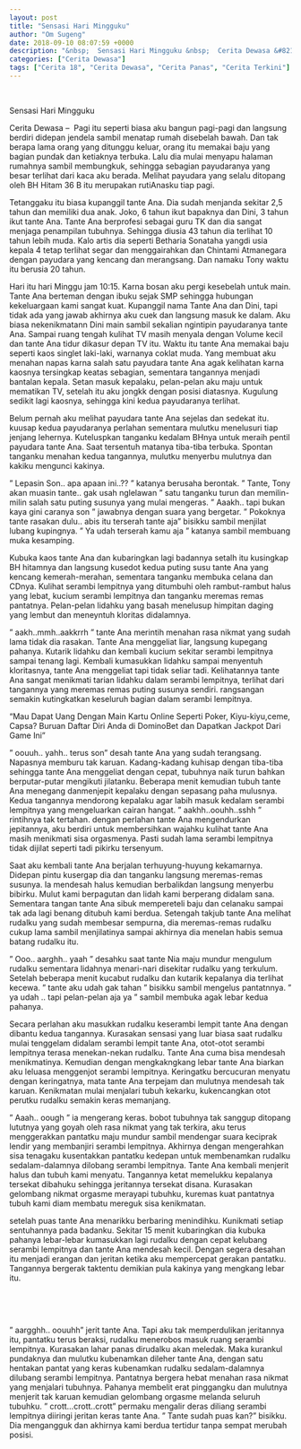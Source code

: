 ```yaml
---
layout: post
title: "Sensasi Hari Mingguku"
author: "Om Sugeng"
date: 2018-09-10 08:07:59 +0000
description: "&nbsp;  Sensasi Hari Mingguku &nbsp;  Cerita Dewasa &#8211; \u00a0Pagi itu seperti biasa aku bangun pagi-pagi dan langsung berdiri didepan jendela sambil menatap rumah disebelah bawah. Dan tak berapa lama..."
categories: ["Cerita Dewasa"]
tags: ["Cerita 18", "Cerita Dewasa", "Cerita Panas", "Cerita Terkini"]
---
```


&nbsp;

Sensasi Hari Mingguku
&nbsp;

Cerita Dewasa &#8211;  Pagi itu seperti biasa aku bangun pagi-pagi dan langsung berdiri didepan jendela sambil menatap rumah disebelah bawah. Dan tak berapa lama orang yang ditunggu keluar, orang itu memakai baju yang bagian pundak dan ketiaknya terbuka. Lalu dia mulai menyapu halaman rumahnya sambil membungkuk, sehingga sebagian payudaranya yang besar terlihat dari kaca aku berada. Melihat payudara yang selalu ditopang oleh BH Hitam 36 B itu merupakan rutiAnasku tiap pagi.

Tetanggaku itu biasa kupanggil tante Ana. Dia sudah menjanda sekitar 2,5 tahun dan memiliki dua anak. Joko, 6 tahun ikut bapaknya dan Dini, 3 tahun ikut tante Ana. Tante Ana berprofesi sebagai guru TK dan dia sangat menjaga penampilan tubuhnya. Sehingga diusia 43 tahun dia terlihat 10 tahun lebih muda. Kalo artis dia seperti Betharia Sonataha yangdi usia kepala 4 tetap terlihat segar dan menggairahkan dan Chintami Atmanegara dengan payudara yang kencang dan merangsang. Dan namaku Tony waktu itu berusia 20 tahun.

Hari itu hari Minggu jam 10:15. Karna bosan aku pergi kesebelah untuk main. Tante Ana berteman dengan ibuku sejak SMP sehingga hubungan kekeluargaan kami sangat kuat. Kupanggil nama Tante Ana dan Dini, tapi tidak ada yang jawab akhirnya aku cuek dan langsung masuk ke dalam. Aku biasa nekenikmatann Dini main sambil sekalian ngintipin payudaranya tante Ana. Sampai ruang tengah kulihat TV masih menyala dengan Volume kecil dan tante Ana tidur dikasur depan TV itu. Waktu itu tante Ana memakai baju seperti kaos singlet laki-laki, warnanya coklat muda. Yang membuat aku menahan napas karna salah satu payudara tante Ana agak kelihatan karna kaosnya tersingkap keatas sebagian, sementara tangannya menjadi bantalan kepala. Setan masuk kepalaku, pelan-pelan aku maju untuk mematikan TV, setelah itu aku jongkk dengan posisi diatasnya. Kugulung sedikit lagi kaosnya, sehingga kini kedua payudaranya terlihat.

Belum pernah aku melihat payudara tante Ana sejelas dan sedekat itu. kuusap kedua payudaranya perlahan sementara mulutku menelusuri tiap jenjang lehernya. Kuteluspkan tanganku kedalam BHnya untuk meraih pentil payudara tante Ana. Saat tersentuh matanya tiba-tiba terbuka. Spontan tanganku menahan kedua tangannya, mulutku menyerbu mulutnya dan kakiku mengunci kakinya.

” Lepasin Son.. apa apaan ini..?? ” katanya berusaha berontak.
” Tante, Tony akan muasin tante.. gak usah nglelawan ” satu tanganku turun dan memilin-milin salah satu puting susunya yang mulai mengeras.
” Aaakh.. tapi bukan kaya gini caranya son ” jawabnya dengan suara yang bergetar.
” Pokoknya tante rasakan dulu.. abis itu terserah tante aja” bisikku sambil menjilat lubang kupingnya.
” Ya udah terserah kamu aja ” katanya sambil membuang muka kesamping.

Kubuka kaos tante Ana dan kubaringkan lagi badannya setalh itu kusingkap BH hitamnya dan langsung kusedot kedua puting susu tante Ana yang kencang kemerah-merahan, sementara tanganku membuka celana dan CDnya. Kulihat serambi lempitnya yang ditumbuhi oleh rambut-rambut halus yang lebat, kucium serambi lempitnya dan tanganku meremas remas pantatnya. Pelan-pelan lidahku yang basah menelusup himpitan daging yang lembut dan meneyntuh kloritas didalamnya.

” aakh..mmh..aakkrrh ” tante Ana merintih menahan rasa nikmat yang sudah lama tidak dia rasakan. Tante Ana menggeliat liar, langsung kupegang pahanya. Kutarik lidahku dan kembali kucium sekitar serambi lempitnya sampai tenang lagi. Kembali kumasukkan lidahku sampai menyentuh kloritasnya, tante Ana menggeliat tapi tidak seliar tadi. Kelihatannya tante Ana sangat menikmati tarian lidahku dalam serambi lempitnya, terlihat dari tangannya yang meremas remas puting susunya sendiri. rangsangan semakin kutingkatkan keseluruh bagian dalam serambi lempitnya.

&#8220;Mau Dapat Uang Dengan Main Kartu Online Seperti Poker, Kiyu-kiyu,ceme, Capsa? Buruan Daftar Diri Anda di DominoBet dan Dapatkan Jackpot Dari Game Ini&#8221;

” oouuh.. yahh.. terus son” desah tante Ana yang sudah terangsang. Napasnya memburu tak karuan. Kadang-kadang kuhisap dengan tiba-tiba sehingga tante Ana menggeliat dengan cepat, tubuhnya naik turun bahkan berputar-putar mengikuti jilatanku. Beberapa menit kemudian tubuh tante Ana menegang danmenjepit kepalaku dengan sepasang paha mulusnya. Kedua tangannya mendorong kepalaku agar labih masuk kedalam serambi lempitnya yang mengeluarkan cairan hangat.
” aakhh..oouhh..sshh ” rintihnya tak tertahan. dengan perlahan tante Ana mengendurkan jepitannya, aku berdiri untuk membersihkan wajahku kulihat tante Ana masih menikmati sisa orgasmenya. Pasti sudah lama serambi lempitnya tidak dijilat seperti tadi pikirku tersenyum.

Saat aku kembali tante Ana berjalan terhuyung-huyung kekamarnya. Didepan pintu kusergap dia dan tanganku langsung meremas-remas susunya. Ia mendesah halus kemudian berbalikdan langsung menyerbu bibirku. Mulut kami berpagutan dan lidah kami berperang didalam sana. Sementara tangan tante Ana sibuk mempereteli baju dan celanaku sampai tak ada lagi benang ditubuh kami berdua. Setengah takjub tante Ana melihat rudalku yang sudah membesar sempurna, dia meremas-remas rudalku cukup lama sambil menjilatinya sampai akhirnya dia menelan habis semua batang rudalku itu.

” Ooo.. aarghh.. yaah ” desahku saat tante Nia maju mundur mengulum rudalku sementara lidahnya menari-nari disekitar rudalku yang terkulum. Setelah beberapa menit kucabut rudalku dan kutarik kepalanya dia terlihat kecewa.
” tante aku udah gak tahan ” bisikku sambil mengelus pantatnnya.
” ya udah .. tapi pelan-pelan aja ya ” sambil membuka agak lebar kedua pahanya.

Secara perlahan aku masukkan rudalku keserambi lempit tante Ana dengan dibantu kedua tangannya. Kurasakan sensasi yang luar biasa saat rudalku mulai tenggelam didalam serambi lempit tante Ana, otot-otot serambi lempitnya terasa menekan-nekan rudalku. Tante Ana cuma bisa mendesah menikmatinya. Kemudian dengan mengkakngkang lebar tante Ana biarkan aku leluasa menggenjot serambi lempitnya. Keringatku bercucuran menyatu dengan keringatnya, mata tante Ana terpejam dan mulutnya mendesah tak karuan. Kenikmatan mulai menjalari tubuh kekarku, kukencangkan otot perutku rudalku semakin keras memanjang.

” Aaah.. oough ” ia mengerang keras. bobot tubuhnya tak sanggup ditopang lututnya yang goyah oleh rasa nikmat yang tak terkira, aku terus menggerakkan pantatku maju mundur sambil mendengar suara keciprak lendir yang membanjiri serambi lempitnya. Akhirnya dengan mengerahkan sisa tenagaku kusentakkan pantatku kedepan untuk membenamkan rudalku sedalam-dalamnya dilobang serambi lempitnya. Tante Ana kembali menjerit halus dan tubuh kami menyatu. Tangannya ketat memelukku kepalanya tersekat dibahuku sehingga jeritannya tersekat disana. Kurasakan gelombang nikmat orgasme merayapi tubuhku, kuremas kuat pantatnya tubuh kami diam membatu mereguk sisa kenikmatan.

setelah puas tante Ana menarikku berbaring menindihku. Kunikmati setiap sentuhannya pada badanku. Sekitar 15 menit kubaringkan dia kubuka pahanya lebar-lebar kumasukkan lagi rudalku dengan cepat kelubang serambi lempitnya dan tante Ana mendesah kecil. Dengan segera desahan itu menjadi erangan dan jeritan ketika aku mempercepat gerakan pantatku. Tangannya bergerak taktentu demikian pula kakinya yang mengkang lebar itu.

&nbsp;

&nbsp;

” aargghh.. oouuhh” jerit tante Ana. Tapi aku tak memperdulikan jeritannya itu, pantatku terus beraksi, rudalku menerobos masuk ruang serambi lempitnya. Kurasakan lahar panas dirudalku akan meledak. Maka kurankul pundaknya dan mulutku kubenamkan dileher tante Ana, dengan satu hentakan pantat yang keras kubenamkan rudalku sedalam-dalamnya dilubang serambi lempitnya. Pantatnya bergera hebat menahan rasa nikmat yang menjalari tubuhnya. Pahanya membelit erat pinggangku dan mulutnya menjerit tak karuan kemudian gelombang orgasme melanda seluruh tubuhku. ” crott&#8230;crott..crott&#8221; permaku mengalir deras diliang serambi lempitnya diiringi jeritan keras tante Ana.
” Tante sudah puas kan?” bisikku. Dia mengangguk dan akhirnya kami berdua tertidur tanpa sempat merubah posisi.